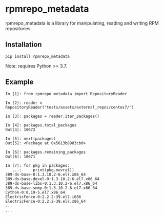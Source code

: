 # rpmrepo_metadata

rpmrepo_metadata is a library for manipulating, reading and writing RPM repositories.

## Installation

```
pip install rpmrepo_metadata
```

Note: requires Python >= 3.7.

## Example

```
In [1]: from rpmrepo_metadata import RepositoryReader

In [2]: reader = RepositoryReader("tests/assets/external_repos/centos7/")

In [3]: packages = reader.iter_packages()

In [4]: packages.total_packages
Out[4]: 10072

In [5]: next(packages)
Out[5]: <Package at 0x5613b8983cb0>

In [6]: packages.remaining_packages
Out[6]: 10071

In [7]: for pkg in packages:
   ...:     print(pkg.nevra())
389-ds-base-0:1.3.10.2-6.el7.x86_64
389-ds-base-devel-0:1.3.10.2-6.el7.x86_64
389-ds-base-libs-0:1.3.10.2-6.el7.x86_64
389-ds-base-snmp-0:1.3.10.2-6.el7.x86_64
Cython-0:0.19-5.el7.x86_64
ElectricFence-0:2.2.2-39.el7.i686
ElectricFence-0:2.2.2-39.el7.x86_64
...
...

```
